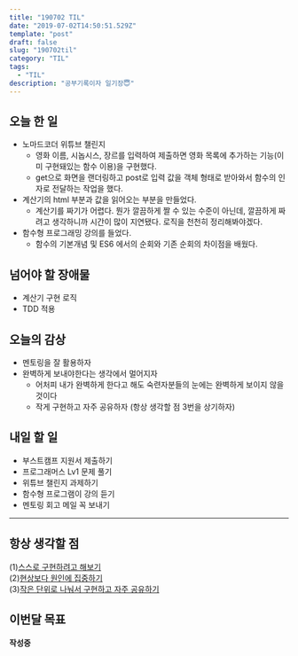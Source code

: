```yaml
---
title: "190702 TIL"
date: "2019-07-02T14:50:51.529Z"
template: "post"
draft: false
slug: "190702til"
category: "TIL"
tags:
  - "TIL"
description: "공부기록이자 일기장😇"
---
```


## 오늘 한 일

- 노마드코더 위튜브 챌린지
  - 영화 이름, 시놉시스, 장르를 입력하여 제출하면 영화 목록에 추가하는 기능(이미 구현돼있는 함수 이용)을 구현했다.
  - get으로 화면을 랜더링하고 post로 입력 값을 객체 형태로 받아와서 함수의 인자로 전달하는 작업을 했다.
- 계산기의 html 부분과 값을 읽어오는 부분을 만들었다.
  - 계산기를 짜기가 어렵다. 뭔가 깔끔하게 짤 수 있는 수준이 아닌데, 깔끔하게 짜려고 생각하니까 시간이 많이 지연됐다. 로직을 천천히 정리해봐야겠다.
- 함수형 프로그래밍 강의를 들었다.
  - 함수의 기본개념 및 ES6 에서의 순회와 기존 순회의 차이점을 배웠다.

## 넘어야 할 장애물

- 계산기 구현 로직
- TDD 적용

## 오늘의 감상

- 멘토링을 잘 활용하자
- 완벽하게 보내야한다는 생각에서 멀어지자
  - 어처피 내가 완벽하게 한다고 해도 숙련자분들의 눈에는 완벽하게 보이지 않을 것이다
  - 작게 구현하고 자주 공유하자 (항상 생각할 점 3번을 상기하자)

## 내일 할 일

- 부스트캠프 지원서 제출하기
- 프로그래머스 Lv1 문제 풀기
- 위튜브 챌린지 과제하기
- 함수형 프로그램이 강의 듣기
- 멘토링 회고 메일 꼭 보내기

---



## 항상 생각할 점

(1)<u>스스로 구현하려고 해보기</u> <br>(2)<u>현상보다 원인에 집중하기</u> <br>(3)<u>작은 단위로 나눠서 구현하고 자주 공유하기</u>



## 이번달 목표

**작성중**

